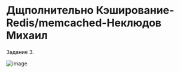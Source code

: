 # Дщполнительно Кэширование-Redis/memcached-Неклюдов Михаил


Задание 3. 

![image](https://github.com/MikhailNeklyudov/hw_11-01/assets/130427747/5edb7ea8-6411-4430-8b66-f23f9875bdda)

